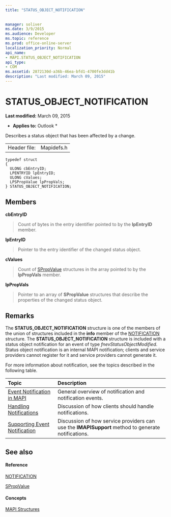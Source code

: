 ```yaml
---
title: "STATUS_OBJECT_NOTIFICATION"
 
 
manager: soliver
ms.date: 3/9/2015
ms.audience: Developer
ms.topic: reference
ms.prod: office-online-server
localization_priority: Normal
api_name:
- MAPI.STATUS_OBJECT_NOTIFICATION
api_type:
- COM
ms.assetid: 2872130d-a36b-46ea-bfd1-4700fe3dd41b
description: "Last modified: March 09, 2015"
---
```


# STATUS_OBJECT_NOTIFICATION

 **Last modified:** March 09, 2015 
  
 * **Applies to:** Outlook * 
  
Describes a status object that has been affected by a change. 
  
|||
|:-----|:-----|
|Header file:  <br/> |Mapidefs.h  <br/> |
   
```
typedef struct
{
  ULONG cbEntryID;
  LPENTRYID lpEntryID;
  ULONG cValues;
  LPSPropValue lpPropVals;
} STATUS_OBJECT_NOTIFICATION;

```

## Members

 **cbEntryID**
  
> Count of bytes in the entry identifier pointed to by the **lpEntryID** member. 
    
 **lpEntryID**
  
> Pointer to the entry identifier of the changed status object.
    
 **cValues**
  
> Count of [SPropValue](spropvalue.md) structures in the array pointed to by the **lpPropVals** member. 
    
 **lpPropVals**
  
> Pointer to an array of **SPropValue** structures that describe the properties of the changed status object. 
    
## Remarks

The **STATUS_OBJECT_NOTIFICATION** structure is one of the members of the union of structures included in the **info** member of the [NOTIFICATION](notification.md) structure. The **STATUS_OBJECT_NOTIFICATION** structure is included with a status object notification for an event of type  _fnevStatusObjectModified_. Status object notification is an internal MAPI notification; clients and service providers cannot register for it and service providers cannot generate it.
  
For more information about notification, see the topics described in the following table.
  
|**Topic**|**Description**|
|:-----|:-----|
|[Event Notification in MAPI](event-notification-in-mapi.md) <br/> |General overview of notification and notification events.  <br/> |
|[Handling Notifications](handling-notifications.md) <br/> |Discussion of how clients should handle notifications.  <br/> |
|[Supporting Event Notification](supporting-event-notification.md) <br/> |Discussion of how service providers can use the **IMAPISupport** method to generate notifications.  <br/> |
   
## See also

#### Reference

[NOTIFICATION](notification.md)
  
[SPropValue](spropvalue.md)
#### Concepts

[MAPI Structures](mapi-structures.md)

